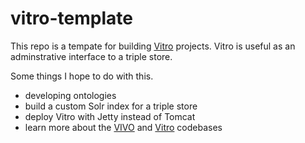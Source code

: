 vitro-template
===========

This repo is a tempate for building [Vitro](https://github.com/vivo-project/Vitro/) projects.  Vitro is useful as an adminstrative interface to a triple store. 

Some things I hope to do with this.  

 * developing ontologies
 * build a custom Solr index for a triple store
 * deploy Vitro with Jetty instead of Tomcat
 * learn more about the [VIVO](https://github.com/vivo-project/VIVO) and [Vitro](https://github.com/vivo-project/Vitro) codebases
